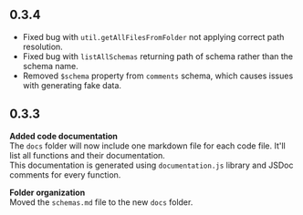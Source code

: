 ## 0.3.4
- Fixed bug with `util.getAllFilesFromFolder` not applying correct path resolution.  
- Fixed bug with `listAllSchemas` returning path of schema rather than the schema name.  
- Removed `$schema` property from `comments` schema, which causes issues with generating fake data.  

## 0.3.3
  
**Added code documentation**  
The `docs` folder will now include one markdown file for each code file. It'll list all functions and their documentation.  
This documentation is generated using `documentation.js` library and JSDoc comments for every function.  

**Folder organization**  
Moved the `schemas.md` file to the new `docs` folder.  
